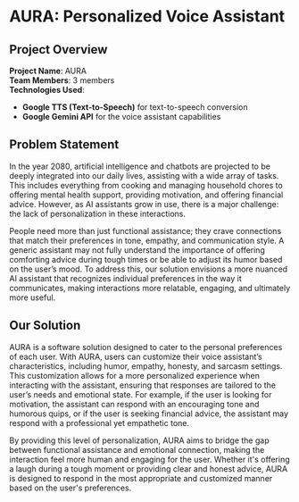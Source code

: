 # AURA: Personalized Voice Assistant

## Project Overview
**Project Name**: AURA  
**Team Members**: 3 members  
**Technologies Used**:  
- **Google TTS (Text-to-Speech)** for text-to-speech conversion  
- **Google Gemini API** for the voice assistant capabilities

## Problem Statement
In the year 2080, artificial intelligence and chatbots are projected to be deeply integrated into our daily lives, assisting with a wide array of tasks. This includes everything from cooking and managing household chores to offering mental health support, providing motivation, and offering financial advice. However, as AI assistants grow in use, there is a major challenge: the lack of personalization in these interactions.

People need more than just functional assistance; they crave connections that match their preferences in tone, empathy, and communication style. A generic assistant may not fully understand the importance of offering comforting advice during tough times or be able to adjust its humor based on the user’s mood. To address this, our solution envisions a more nuanced AI assistant that recognizes individual preferences in the way it communicates, making interactions more relatable, engaging, and ultimately more useful.

## Our Solution
AURA is a software solution designed to cater to the personal preferences of each user. With AURA, users can customize their voice assistant’s characteristics, including humor, empathy, honesty, and sarcasm settings. This customization allows for a more personalized experience when interacting with the assistant, ensuring that responses are tailored to the user’s needs and emotional state. For example, if the user is looking for motivation, the assistant can respond with an encouraging tone and humorous quips, or if the user is seeking financial advice, the assistant may respond with a professional yet empathetic tone.

By providing this level of personalization, AURA aims to bridge the gap between functional assistance and emotional connection, making the interaction feel more human and engaging for the user. Whether it's offering a laugh during a tough moment or providing clear and honest advice, AURA is designed to respond in the most appropriate and customized manner based on the user's preferences.
